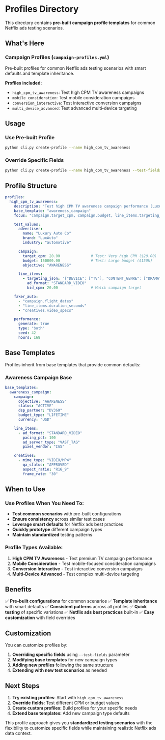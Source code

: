 # Profiles Directory

This directory contains **pre-built campaign profile templates** for common Netflix ads testing scenarios.

## **What's Here**

### **Campaign Profiles** (`campaign-profiles.yml`)
Pre-built profiles for common Netflix ads testing scenarios with smart defaults and template inheritance.

**Profiles included:**
- `high_cpm_tv_awareness`: Test high CPM TV awareness campaigns
- `mobile_consideration`: Test mobile consideration campaigns
- `conversion_interactive`: Test interactive conversion campaigns
- `multi_device_advanced`: Test advanced multi-device targeting

## **Usage**

### **Use Pre-built Profile**
```bash
python cli.py create-profile --name high_cpm_tv_awareness
```

### **Override Specific Fields**
```bash
python cli.py create-profile --name high_cpm_tv_awareness --test-fields "campaign.target_cpm=2000,campaign.budget=150000"
```

## **Profile Structure**

```yaml
profiles:
  high_cpm_tv_awareness:
    description: "Test high CPM TV awareness campaign performance (Luxury Auto pattern)"
    base_template: "awareness_campaign"
    focus: "campaign.target_cpm, campaign.budget, line_items.targeting_json"

    test_values:
      advertiser:
        name: "Luxury Auto Co"
        brand: "LuxAuto"
        industry: "automotive"

      campaign:
        target_cpm: 20.00              # Test: Very high CPM ($20.00)
        budget: 150000.00              # Test: Large budget ($150k)
        objective: "AWARENESS"

      line_items:
        - targeting_json: '{"DEVICE": ["TV"], "CONTENT_GENRE": ["DRAMA", "DOCUMENTARY"]}'
          ad_format: "STANDARD_VIDEO"
          bid_cpm: 20.00               # Match campaign target

    faker_auto:
      - "campaign.flight_dates"
      - "line_items.duration_seconds"
      - "creatives.video_specs"

    performance:
      generate: true
      type: "both"
      seed: 42
      hours: 168
```

## **Base Templates**

Profiles inherit from base templates that provide common defaults:

### **Awareness Campaign Base**
```yaml
base_templates:
  awareness_campaign:
    campaign:
      objective: "AWARENESS"
      status: "ACTIVE"
      dsp_partner: "DV360"
      budget_type: "LIFETIME"
      currency: "USD"

    line_items:
      - ad_format: "STANDARD_VIDEO"
        pacing_pct: 100
        ad_server_type: "VAST_TAG"
        pixel_vendor: "IAS"

    creatives:
      - mime_type: "VIDEO/MP4"
        qa_status: "APPROVED"
        aspect_ratio: "R16_9"
        frame_rate: "30"
```

## **When to Use**

### **Use Profiles When You Need To:**
- **Test common scenarios** with pre-built configurations
- **Ensure consistency** across similar test cases
- **Leverage smart defaults** for Netflix ads best practices
- **Quickly prototype** different campaign types
- **Maintain standardized** testing patterns

### **Profile Types Available:**

1. **High CPM TV Awareness** - Test premium TV campaign performance
2. **Mobile Consideration** - Test mobile-focused consideration campaigns
3. **Conversion Interactive** - Test interactive conversion campaigns
4. **Multi-Device Advanced** - Test complex multi-device targeting

## **Benefits**

✅ **Pre-built configurations** for common scenarios
✅ **Template inheritance** with smart defaults
✅ **Consistent patterns** across all profiles
✅ **Quick testing** of specific variations
✅ **Netflix ads best practices** built-in
✅ **Easy customization** with field overrides

## **Customization**

You can customize profiles by:
1. **Overriding specific fields** using `--test-fields` parameter
2. **Modifying base templates** for new campaign types
3. **Adding new profiles** following the same structure
4. **Extending with new test scenarios** as needed

## **Next Steps**

1. **Try existing profiles**: Start with `high_cpm_tv_awareness`
2. **Override fields**: Test different CPM or budget values
3. **Create custom profiles**: Build profiles for your specific needs
4. **Extend base templates**: Add new campaign type defaults

This profile approach gives you **standardized testing scenarios** with the flexibility to customize specific fields while maintaining realistic Netflix ads data context.
